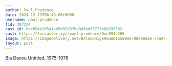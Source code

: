 ```yaml
---
author: Paul Prudence
date: 2024-12-13T06:46:08+0000
username: paul-prudence
fid: 307224
cast_id: 0xc094e265a1ad9d9283fbd84fed05723b6829f582
cast: https://farcaster.xyz/paul-prudence/0xc094e265
image: https://imagedelivery.net/BXluQx4ige9GuW0Ia56BHw/88400d2e-74a4-42f9-4c07-70179be28b00/original
layout: post
---
```


Bia Davou
Untitled, 1975-1978

<img src='https://imagedelivery.net/BXluQx4ige9GuW0Ia56BHw/88400d2e-74a4-42f9-4c07-70179be28b00/original' alt='' referrerpolicy='no-referrer'/>
